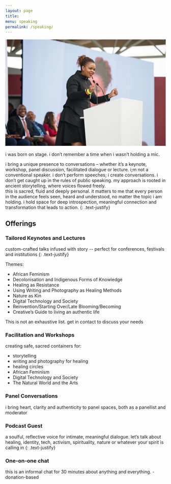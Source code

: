 ```yaml
---
layout: page
title: 
menu: speaking
permalink: /speaking/
---
```


![malebo sephodi on stage](/assets/images/malebo/01_malebo_speaking.jpg)

i was born on stage. i don’t remember a time when i wasn’t holding a mic.

i bring a unique presence to conversations – whether it’s a keynote, workshop, panel discussion, facilitated dialogue or lecture. i;m not a conventional speaker. i don’t perform speeches; i create conversations. i don’t get caught up in the rules of public speaking. my approach is rooted in ancient storytelling, where voices flowed freely.  
this is sacred, fluid and deeply personal. it matters to me that every person in the audience feels seen, heard and understood, no matter the topic i am holding. 
i hold space for deep introspection, meaningful connection and transformation that leads to action. 
{: .text-justify} 

## Offerings 


### Tailored Keynotes and Lectures 
custom-crafted talks infused with story -- perfect for conferences, festivals and institutions 
{: .text-justify}

Themes: 
- African Feminism 
- Decolonisation and Indigenous Forms of Knowledge
- Healing as Resistance 
- Using Writing and Photography as Healing Methods 
- Nature as Kin 
- Digital Technology and Society 
- Reinvention/Starting Over/Late Blooming/Becoming
- Creative’s Guide to living an authentic life 

This is not an exhaustive list. get in contact to discuss your needs 


### Facilitation and Workshops 
creating safe, sacred containers for: 
- storytelling
- writing and photography for healing 
- healing circles 
- African Feminism 
- Digital Technology and Society
- The Natural World and the Arts

### Panel Conversations
i bring heart, clarity and authenticity to panel spaces, both as a panellist and moderator 

### Podcast Guest 
a soulful, reflective voice for intimate, meaningful dialogue. let’s talk about healing, identity, tech, activism, spirituality, nature or whatever your spirit is calling in 
{: .text-justify}

### One-on-one chat 
this is an informal chat for 30 minutes about anything and everything. - donation-based 


